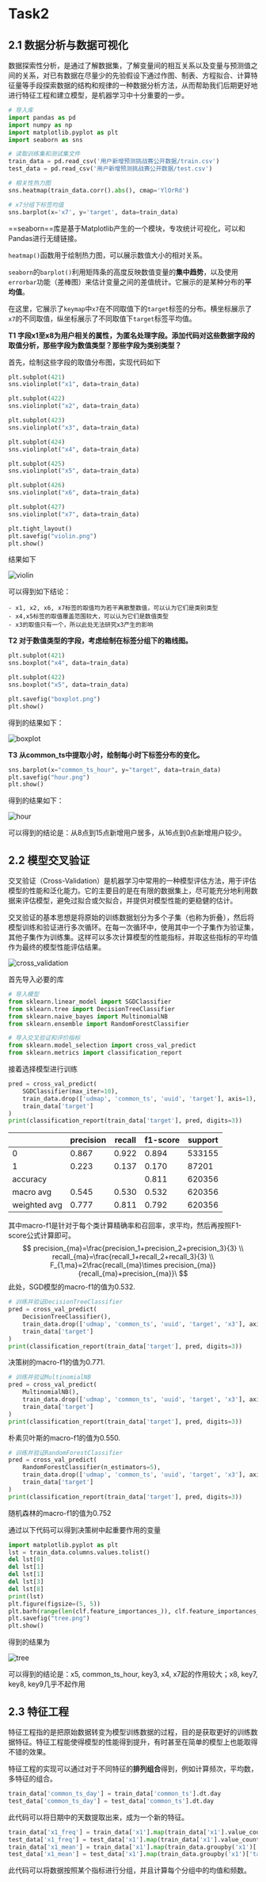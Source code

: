 # Task2



## 2.1 数据分析与数据可视化

数据探索性分析，是通过了解数据集，了解变量间的相互关系以及变量与预测值之间的关系，对已有数据在尽量少的先验假设下通过作图、制表、方程拟合、计算特征量等手段探索数据的结构和规律的一种数据分析方法，从而帮助我们后期更好地进行特征工程和建立模型，是机器学习中十分重要的一步。



```python
# 导入库
import pandas as pd
import numpy as np
import matplotlib.pyplot as plt
import seaborn as sns

# 读取训练集和测试集文件
train_data = pd.read_csv('用户新增预测挑战赛公开数据/train.csv')
test_data = pd.read_csv('用户新增预测挑战赛公开数据/test.csv')

# 相关性热力图
sns.heatmap(train_data.corr().abs(), cmap='YlOrRd')

# x7分组下标签均值
sns.barplot(x='x7', y='target', data=train_data)
```



==seaborn==库是基于Matplotlib产生的一个模块，专攻统计可视化，可以和Pandas进行无缝链接。



`heatmap()`函数用于绘制热力图，可以展示数值大小的相对关系。



`seaborn`的`barplot()`利用矩阵条的高度反映数值变量的**集中趋势**，以及使用`errorbar`功能（差棒图）来估计变量之间的差值统计。它展示的是某种分布的**平均值**。

在这里，它展示了`keymap`中`x7`在不同取值下的`target`标签的分布。横坐标展示了`x7`的不同取值，纵坐标展示了不同取值下`target`标签平均值。



**T1  字段x1至x8为用户相关的属性，为匿名处理字段。添加代码对这些数据字段的取值分析，那些字段为数值类型？那些字段为类别类型？**

首先，绘制这些字段的取值分布图，实现代码如下

```python
plt.subplot(421)
sns.violinplot("x1", data=train_data)

plt.subplot(422)
sns.violinplot("x2", data=train_data)

plt.subplot(423)
sns.violinplot("x3", data=train_data)

plt.subplot(424)
sns.violinplot("x4", data=train_data)

plt.subplot(425)
sns.violinplot("x5", data=train_data)

plt.subplot(426)
sns.violinplot("x6", data=train_data)

plt.subplot(427)
sns.violinplot("x7", data=train_data)

plt.tight_layout()
plt.savefig("violin.png")
plt.show()
```

结果如下

![violin](violin.png)

可以得到如下结论：

	- x1, x2, x6, x7标签的取值均为若干离散整数值，可以认为它们是类别类型
	- x4,x5标签的取值覆盖范围较大，可以认为它们是数值类型
	- x3的取值只有一个，所以此处无法研究x3产生的影响



**T2  对于数值类型的字段，考虑绘制在标签分组下的箱线图。**

```python
plt.subplot(421)
sns.boxplot("x4", data=train_data)

plt.subplot(422)
sns.boxplot("x5", data=train_data)

plt.savefig("boxplot.png")
plt.show()
```

得到的结果如下：

![boxplot](boxplot.png)



**T3  从common_ts中提取小时，绘制每小时下标签分布的变化。**

```python
sns.barplot(x="common_ts_hour", y="target", data=train_data)
plt.savefig("hour.png")
plt.show()
```

得到的结果如下：

![hour](hour.png)

可以得到的结论是：从8点到15点新增用户居多，从16点到0点新增用户较少。



## 2.2 模型交叉验证

交叉验证（Cross-Validation）是机器学习中常用的一种模型评估方法，用于评估模型的性能和泛化能力。它的主要目的是在有限的数据集上，尽可能充分地利用数据来评估模型，避免过拟合或欠拟合，并提供对模型性能的更稳健的估计。

交叉验证的基本思想是将原始的训练数据划分为多个子集（也称为折叠），然后将模型训练和验证进行多次循环。在每一次循环中，使用其中一个子集作为验证集，其他子集作为训练集。这样可以多次计算模型的性能指标，并取这些指标的平均值作为最终的模型性能评估结果。

![cross_validation](cross_validation.png)



首先导入必要的库

```python
# 导入模型
from sklearn.linear_model import SGDClassifier
from sklearn.tree import DecisionTreeClassifier
from sklearn.naive_bayes import MultinomialNB
from sklearn.ensemble import RandomForestClassifier

# 导入交叉验证和评价指标
from sklearn.model_selection import cross_val_predict
from sklearn.metrics import classification_report
```



接着选择模型进行训练

```python
pred = cross_val_predict(
    SGDClassifier(max_iter=10),
    train_data.drop(['udmap', 'common_ts', 'uuid', 'target'], axis=1),
    train_data['target']
)
print(classification_report(train_data['target'], pred, digits=3))
```

|              | precision | recall | f1-score | support |
| ------------ | --------- | ------ | -------- | ------- |
| 0            | 0.867     | 0.922  | 0.894    | 533155  |
| 1            | 0.223     | 0.137  | 0.170    | 87201   |
| accuracy     |           |        | 0.811    | 620356  |
| macro avg    | 0.545     | 0.530  | 0.532    | 620356  |
| weighted avg | 0.777     | 0.811  | 0.792    | 620356  |

其中macro-f1是针对于每个类计算精确率和召回率，求平均，然后再按照F1-score公式计算即可。
$$
precision_{ma}=\frac{precision_1+precision_2+precision_3}{3} \\
recall_{ma}=\frac{recall_1+recall_2+recall_3}{3} \\
F_{1,ma}=2\frac{recall_{ma}\times precision_{ma}}{recall_{ma}+precision_{ma}}\
$$
此处，SGD模型的macro-f1的值为0.532.



```python
# 训练并验证DecisionTreeClassifier
pred = cross_val_predict(
    DecisionTreeClassifier(),
    train_data.drop(['udmap', 'common_ts', 'uuid', 'target', 'x3'], axis=1),
    train_data['target']
)
print(classification_report(train_data['target'], pred, digits=3))
```

决策树的macro-f1的值为0.771.



```python
# 训练并验证MultinomialNB
pred = cross_val_predict(
    MultinomialNB(),
    train_data.drop(['udmap', 'common_ts', 'uuid', 'target', 'x3'], axis=1),
    train_data['target']
)
print(classification_report(train_data['target'], pred, digits=3))
```

朴素贝叶斯的macro-f1的值为0.550.



```python
# 训练并验证RandomForestClassifier
pred = cross_val_predict(
    RandomForestClassifier(n_estimators=5),
    train_data.drop(['udmap', 'common_ts', 'uuid', 'target', 'x3'], axis=1),
    train_data['target']
)
print(classification_report(train_data['target'], pred, digits=3))
```

随机森林的macro-f1的值为0.752



通过以下代码可以得到决策树中起重要作用的变量

```python
import matplotlib.pyplot as plt
lst = train_data.columns.values.tolist()
del lst[0]
del lst[1]
del lst[1]
del lst[3]
del lst[8]
print(lst)
plt.figure(figsize=(5, 5))
plt.barh(range(len(clf.feature_importances_)), clf.feature_importances_,align='center', tick_label=lst)
plt.savefig("tree.png")
plt.show()
```

得到的结果为

![tree](tree.png)

可以得到的结论是：x5, common_ts_hour,  key3, x4, x7起的作用较大；x8, key7, key8, key9几乎不起作用



## 2.3 特征工程

特征工程指的是把原始数据转变为模型训练数据的过程，目的是获取更好的训练数据特征。特征工程能使得模型的性能得到提升，有时甚至在简单的模型上也能取得不错的效果。



特征工程的实现可以通过对于不同特征的**排列组合**得到，例如计算频次，平均数，多特征的组合。



```python
train_data['common_ts_day'] = train_data['common_ts'].dt.day
test_data['common_ts_day'] = test_data['common_ts'].dt.day
```

此代码可以将日期中的天数提取出来，成为一个新的特征。



```python
train_data['x1_freq'] = train_data['x1'].map(train_data['x1'].value_counts())
test_data['x1_freq'] = test_data['x1'].map(train_data['x1'].value_counts())
train_data['x1_mean'] = train_data['x1'].map(train_data.groupby('x1')['target'].mean())
test_data['x1_mean'] = test_data['x1'].map(train_data.groupby('x1')['target'].mean())
```

此代码可以将数据按照某个指标进行分组，并且计算每个分组中的均值和频数。
